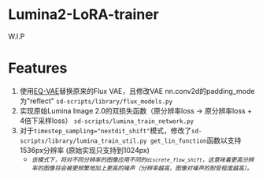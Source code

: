 # Lumina2-LoRA-trainer
W.I.P


# Features
1. 使用[EQ-VAE](https://huggingface.co/Anzhc/MS-LC-EQ-D-VR_VAE)替换原来的Flux VAE，且修改VAE nn.conv2d的padding_mode为"reflect" `sd-scripts/library/flux_models.py`
2. 实现原始Lumina Image 2.0的双损失函数（原分辨率loss -> 原分辨率loss + 4倍下采样loss） `sd-scripts/lumina_train_network.py`
3. 对于`timestep_sampling="nextdit_shift"`模式，修改了`sd-scripts/library/lumina_train_util.py get_lin_function`函数以支持1536px分辨率 (原始实现只支持到1024px) 
   * <small>*该模式下，将对不同分辨率的图像应用不同的`discrete_flow_shift`，这意味着更高分辨率的图像将会被更频繁地加上更高的噪声（分辨率越高，图像对噪声的耐受程度越高）。*</small>
